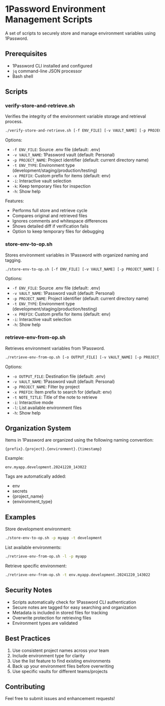 # 1Password Environment Management Scripts

A set of scripts to securely store and manage environment variables using 1Password.

## Prerequisites

- 1Password CLI installed and configured
- `jq` command-line JSON processor
- Bash shell

## Scripts

### verify-store-and-retrieve.sh

Verifies the integrity of the environment variable storage and retrieval process.

```bash
./verify-store-and-retrieve.sh [-f ENV_FILE] [-v VAULT_NAME] [-p PROJECT_NAME] [-t ENV_TYPE] [-x PREFIX]
```

Options:

- `-f ENV_FILE`: Source .env file (default: .env)
- `-v VAULT_NAME`: 1Password vault (default: Personal)
- `-p PROJECT_NAME`: Project identifier (default: current directory name)
- `-t ENV_TYPE`: Environment type (development/staging/production/testing)
- `-x PREFIX`: Custom prefix for items (default: env)
- `-i`: Interactive vault selection
- `-k`: Keep temporary files for inspection
- `-h`: Show help

Features:

- Performs full store and retrieve cycle
- Compares original and retrieved files
- Ignores comments and whitespace differences
- Shows detailed diff if verification fails
- Option to keep temporary files for debugging

### store-env-to-op.sh

Stores environment variables in 1Password with organized naming and tagging.

```bash
./store-env-to-op.sh [-f ENV_FILE] [-v VAULT_NAME] [-p PROJECT_NAME] [-t ENV_TYPE] [-x PREFIX]
```

Options:

- `-f ENV_FILE`: Source .env file (default: .env)
- `-v VAULT_NAME`: 1Password vault (default: Personal)
- `-p PROJECT_NAME`: Project identifier (default: current directory name)
- `-t ENV_TYPE`: Environment type (development/staging/production/testing)
- `-x PREFIX`: Custom prefix for items (default: env)
- `-i`: Interactive vault selection
- `-h`: Show help

### retrieve-env-from-op.sh

Retrieves environment variables from 1Password.

```bash
./retrieve-env-from-op.sh [-o OUTPUT_FILE] [-v VAULT_NAME] [-p PROJECT_NAME] [-x PREFIX] -t NOTE_TITLE
```

Options:

- `-o OUTPUT_FILE`: Destination file (default: .env)
- `-v VAULT_NAME`: 1Password vault (default: Personal)
- `-p PROJECT_NAME`: Filter by project
- `-x PREFIX`: Item prefix to search for (default: env)
- `-t NOTE_TITLE`: Title of the note to retrieve
- `-i`: Interactive mode
- `-l`: List available environment files
- `-h`: Show help

## Organization System

Items in 1Password are organized using the following naming convention:

```
{prefix}.{project}.{environment}.{timestamp}
```

Example:

```
env.myapp.development.20241220_143022
```

Tags are automatically added:

- env
- secrets
- {project_name}
- {environment_type}

## Examples

Store development environment:

```bash
./store-env-to-op.sh -p myapp -t development
```

List available environments:

```bash
./retrieve-env-from-op.sh -l -p myapp
```

Retrieve specific environment:

```bash
./retrieve-env-from-op.sh -t env.myapp.development.20241220_143022
```

## Security Notes

- Scripts automatically check for 1Password CLI authentication
- Secure notes are tagged for easy searching and organization
- Metadata is included in stored files for tracking
- Overwrite protection for retrieving files
- Environment types are validated

## Best Practices

1. Use consistent project names across your team
2. Include environment type for clarity
3. Use the list feature to find existing environments
4. Back up your environment files before overwriting
5. Use specific vaults for different teams/projects

## Contributing

Feel free to submit issues and enhancement requests!
